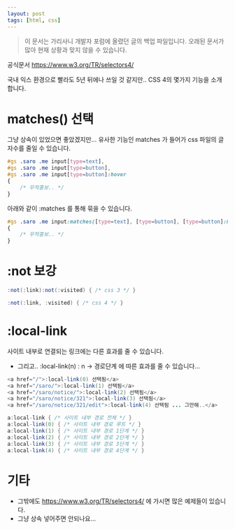```yaml
---
layout: post
tags: [html, css]
---
```


> 이 문서는 가리사니 개발자 포럼에 올렸던 글의 백업 파일입니다.
오래된 문서가 많아 현재 상황과 맞지 않을 수 있습니다.



공식문서
https://www.w3.org/TR/selectors4/


국내 익스 환경으로 빨라도 5년 뒤에나 쓰일 것 같지만.. CSS 4의 몇가지 기능을 소개합니다.

# matches() 선택
그냥 상속이 있었으면 좋았겠지만... 유사한 기능인 matches 가 들어가 css 파일의 글자수를 줄일 수 있습니다.
``` css
#gs .saro .me input[type=text],
#gs .saro .me input[type=button],
#gs .saro .me input[type=button]:hover
{
	/* 무적홍보.. */
}
```
아래와 같이 :matches 를 통해 묶을 수 있습니다.
``` css
#gs .saro .me input:matches([type=text], [type=button], [type=button]:hover)
{
	/* 무적홍보.. */
}
```

# :not 보강
``` java
:not(:link):not(:visited) { /* css 3 */ }
```
``` java
:not(:link, :visited) { /* css 4 */ }
```

# :local-link
사이트 내부로 연결되는 링크에는 다른 효과를 줄 수 있습니다.
- 그리고.. :local-link(n) : n -> 경로단계 에 따른 효과를 줄 수 있습니다...
``` java
<a href="/">:local-link(0) 선택됨</a>
<a href="/saro/">:local-link(1) 선택됨</a>
<a href="/saro/notice/">:local-link(2) 선택됨</a>
<a href="/saro/notice/321">:local-link(3) 선택됨</a>
<a href="/saro/notice/321/edit">:local-link(4) 선택됨 ... 그만해..</a>
```
``` java
a:local-link { /* 사이트 내부 경로 전체 */ }
a:local-link(0) { /* 사이트 내부 경로 루트 */ }
a:local-link(1) { /* 사이트 내부 경로 1단계 */ }
a:local-link(2) { /* 사이트 내부 경로 2단계 */ }
a:local-link(3) { /* 사이트 내부 경로 3단계 */ }
a:local-link(4) { /* 사이트 내부 경로 4단계 */ }
```



# 기타
- 그밖에도 https://www.w3.org/TR/selectors4/ 에 가시면 많은 예제들이 있습니다.
- 그냥 상속 넣어주면 안되나요...